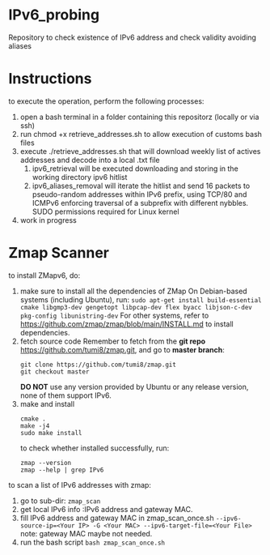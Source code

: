# IPv6_probing
Repository to check existence of IPv6 address and check validity avoiding aliases

# Instructions
to execute the operation, perform the following processes:
1. open a bash terminal in a folder containing this repositorz (locally or via ssh)
2. run chmod +x retrieve_addresses.sh to allow execution of customs bash files
3. execute ./retrieve_addresses.sh that will download weekly list of actives addresses and decode into a local .txt file
    1. ipv6_retrieval will be executed downloading and storing in the working directory ipv6 hitlist
    2. ipv6_aliases_removal will iterate the hitlist and send 16 packets to pseudo-random addresses within IPv6 prefix, using TCP/80 and ICMPv6 enforcing traversal of a subprefix with different nybbles. SUDO permissions required for Linux kernel
4. work in progress

# Zmap Scanner
to install ZMapv6, do:
1. make sure to install all the dependencies of ZMap
   On Debian-based systems (including Ubuntu), run:
   ```sudo apt-get install build-essential cmake libgmp3-dev gengetopt libpcap-dev flex byacc libjson-c-dev pkg-config libunistring-dev```
   For other systems, refer to <https://github.com/zmap/zmap/blob/main/INSTALL.md> to install dependencies.
2. fetch source code
   Remember to fetch from the **git repo** <https://github.com/tumi8/zmap.git>, and go to **master branch**:
   ```
   git clone https://github.com/tumi8/zmap.git
   git checkout master
   ```
   **DO NOT** use any version provided by Ubuntu or any release version, none of them support IPv6.
3. make and install
   ```
   cmake .
   make -j4
   sudo make install
   ```
   to check whether installed successfully, run:
   ```
   zmap --version
   zmap --help | grep IPv6
   ```
to scan a list of IPv6 addresses with zmap:
1. go to sub-dir: ```zmap_scan```
2. get local IPv6 info :IPv6 address and gateway MAC.
3. fill IPv6 address and gateway MAC in zmap_scan_once.sh
   ```--ipv6-source-ip=<Your IP> -G <Your MAC> --ipv6-target-file=<Your File>```
   note: gateway MAC maybe not needed.
4. run the bash script
   ```bash zmap_scan_once.sh```
